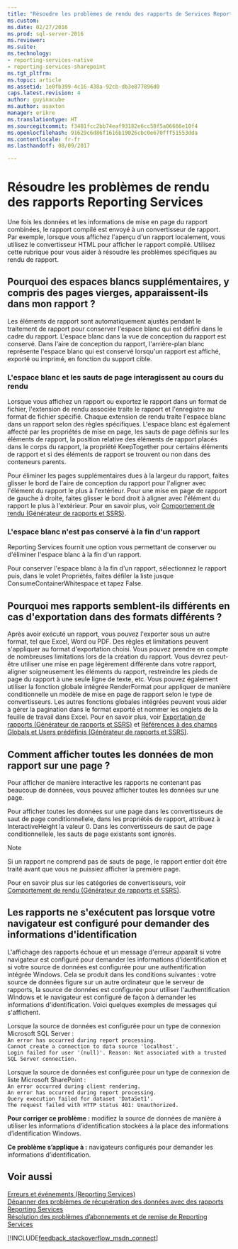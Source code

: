 ```yaml
---
title: "Résoudre les problèmes de rendu des rapports de Services Reporting | Documents Microsoft"
ms.custom: 
ms.date: 02/27/2016
ms.prod: sql-server-2016
ms.reviewer: 
ms.suite: 
ms.technology:
- reporting-services-native
- reporting-services-sharepoint
ms.tgt_pltfrm: 
ms.topic: article
ms.assetid: 1e0fb399-4c16-438a-92cb-db3e877896d0
caps.latest.revision: 4
author: guyinacube
ms.author: asaxton
manager: erikre
ms.translationtype: HT
ms.sourcegitcommit: f3481fcc2bb74eaf93182e6cc58f5a06666e10f4
ms.openlocfilehash: 91629c6d86f1616b19026cbc0e670fff51553dda
ms.contentlocale: fr-fr
ms.lasthandoff: 08/09/2017

---
```

# <a name="troubleshoot-reporting-services-report-rendering-issues"></a>Résoudre les problèmes de rendu des rapports Reporting Services
Une fois les données et les informations de mise en page du rapport combinées, le rapport compilé est envoyé à un convertisseur de rapport. Par exemple, lorsque vous affichez l'aperçu d'un rapport localement, vous utilisez le convertisseur HTML pour afficher le rapport compilé. Utilisez cette rubrique pour vous aider à résoudre les problèmes spécifiques au rendu de rapport.   
  
## <a name="why-do-i-have-extra-white-space-including-blank-pages-in-my-report"></a>Pourquoi des espaces blancs supplémentaires, y compris des pages vierges, apparaissent-ils dans mon rapport ?  
Les éléments de rapport sont automatiquement ajustés pendant le traitement de rapport pour conserver l'espace blanc qui est défini dans le cadre du rapport. L'espace blanc dans la vue de conception du rapport est conservé. Dans l'aire de conception du rapport, l'arrière-plan blanc représente l'espace blanc qui est conservé lorsqu'un rapport est affiché, exporté ou imprimé, en fonction du support cible.  
  
### <a name="white-space-and-page-breaks-interact-during-rendering"></a>L'espace blanc et les sauts de page interagissent au cours du rendu  
Lorsque vous affichez un rapport ou exportez le rapport dans un format de fichier, l'extension de rendu associée traite le rapport et l'enregistre au format de fichier spécifié. Chaque extension de rendu traite l'espace blanc dans un rapport selon des règles spécifiques. L'espace blanc est également affecté par les propriétés de mise en page, les sauts de page définis sur les éléments de rapport, la position relative des éléments de rapport placés dans le corps du rapport, la propriété KeepTogether pour certains éléments de rapport et si des éléments de rapport se trouvent ou non dans des conteneurs parents.   
  
Pour éliminer les pages supplémentaires dues à la largeur du rapport, faites glisser le bord de l'aire de conception du rapport pour l'aligner avec l'élément du rapport le plus à l'extérieur. Pour une mise en page de rapport de gauche à droite, faites glisser le bord droit à aligner avec l'élément du rapport le plus à l'extérieur. Pour en savoir plus, voir [Comportement de rendu (Générateur de rapports et SSRS)](../../reporting-services/report-design/rendering-behaviors-report-builder-and-ssrs.md).  
  
### <a name="white-space-is-not-preserved-at-the-end-of-a-report"></a>L'espace blanc n'est pas conservé à la fin d'un rapport  
Reporting Services fournit une option vous permettant de conserver ou d'éliminer l'espace blanc à la fin d'un rapport.   
  
Pour conserver l'espace blanc à la fin d'un rapport, sélectionnez le rapport puis, dans le volet Propriétés, faites défiler la liste jusque ConsumeContainerWhitespace et tapez False.   
  
## <a name="why-do-my-reports-look-different-when-exported-to-different-formats"></a>Pourquoi mes rapports semblent-ils différents en cas d'exportation dans des formats différents ?  
Après avoir exécuté un rapport, vous pouvez l'exporter sous un autre format, tel que Excel, Word ou PDF. Des règles et limitations peuvent s'appliquer au format d'exportation choisi. Vous pouvez prendre en compte de nombreuses limitations lors de la création du rapport. Vous devrez peut-être utiliser une mise en page légèrement différente dans votre rapport, aligner soigneusement les éléments du rapport, restreindre les pieds de page du rapport à une seule ligne de texte, etc. Vous pouvez également utiliser la fonction globale intégrée RenderFormat pour appliquer de manière conditionnelle un modèle de mise en page de rapport selon le type de convertisseurs. Les autres fonctions globales intégrées peuvent vous aider à gérer la pagination dans le format exporté et nommer les onglets de la feuille de travail dans Excel. Pour en savoir plus, voir [Exportation de rapports (Générateur de rapports et SSRS)](../../reporting-services/report-builder/export-reports-report-builder-and-ssrs.md) et [Références à des champs Globals et Users prédéfinis (Générateur de rapports et SSRS)](../../reporting-services/report-design/built-in-collections-built-in-globals-and-users-references-report-builder.md).  
  
## <a name="how-can-i-view-all-my-report-data-on-one-page"></a>Comment afficher toutes les données de mon rapport sur une page ?  
Pour afficher de manière interactive les rapports ne contenant pas beaucoup de données, vous pouvez afficher toutes les données sur une page.   
  
Pour afficher toutes les données sur une page dans les convertisseurs de saut de page conditionnellele, dans les propriétés de rapport, attribuez à InteractiveHeight la valeur 0. Dans les convertisseurs de saut de page conditionnellele, les sauts de page existants sont ignorés.   
  
> [!NOTE]  
> Si un rapport ne comprend pas de sauts de page, le rapport entier doit être traité avant que vous ne puissiez afficher la première page.   
  
Pour en savoir plus sur les catégories de convertisseurs, voir [Comportement de rendu (Générateur de rapports et SSRS)](../../reporting-services/report-design/rendering-behaviors-report-builder-and-ssrs.md).  
  
## <a name="reports-do-not-run-when-your-browser-is-configured-to-prompt-for-credentials"></a>Les rapports ne s'exécutent pas lorsque votre navigateur est configuré pour demander des informations d'identification  
L'affichage des rapports échoue et un message d'erreur apparaît si votre navigateur est configuré pour demander les informations d'identification et si votre source de données est configurée pour une authentification intégrée Windows. Cela se produit dans les conditions suivantes : votre source de données figure sur un autre ordinateur que le serveur de rapports, la source de données est configurée pour utiliser l'authentification Windows et le navigateur est configuré de façon à demander les informations d'identification. Voici quelques exemples de messages qui s'affichent.  
  
Lorsque la source de données est configurée pour un type de connexion Microsoft SQL Server :  
`An error has occurred during report processing.`  
`Cannot create a connection to data source 'localhost'.`  
`Login failed for user '(null)'. Reason: Not associated with a trusted SQL Server connection.`  
  
Lorsque la source de données est configurée pour un type de connexion de liste Microsoft SharePoint :  
`An error occurred during client rendering.`   
`An error has occurred during report processing.`   
`Query execution failed for dataset 'DataSet1'.`   
`The request failed with HTTP status 401: Unauthorized.`  
  
**Pour corriger ce problème :** modifiez la source de données de manière à utiliser les informations d’identification stockées à la place des informations d’identification Windows.  
  
**Ce problème s’applique à :** navigateurs configurés pour demander les informations d’identification.  
  
## <a name="see-also"></a>Voir aussi  
[Erreurs et événements (Reporting Services)](../../reporting-services/troubleshooting/errors-and-events-reference-reporting-services.md)  
[Dépanner des problèmes de récupération des données avec des rapports Reporting Services](../../reporting-services/troubleshooting/troubleshoot-data-retrieval-issues-with-reporting-services-reports.md)  
[Résolution des problèmes d’abonnements et de remise de Reporting Services](../../reporting-services/troubleshooting/troubleshoot-reporting-services-subscriptions-and-delivery.md)  
  
  
  
  

[!INCLUDE[feedback_stackoverflow_msdn_connect](../../includes/feedback-stackoverflow-msdn-connect.md)]


